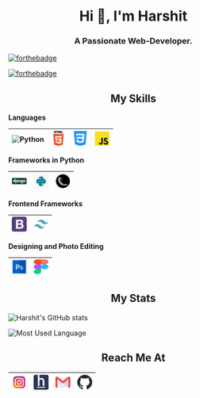 <h1 align="center">Hi 👋, I'm Harshit</h1>
<h3 align="center">A Passionate Web-Developer.</h3>

[![forthebadge](https://forthebadge.com/images/badges/cc-0.svg)](#)

[![forthebadge](https://forthebadge.com/images/badges/you-didnt-ask-for-this.svg)](#)

<h2 align="center">My Skills</h2>

**Languages**

<img alt="Python" src="https://pbs.twimg.com/profile_images/439154912719413248/pUBY5pVj_200x200.png" width="30px">|<img alt="HTML" src="assets/HTML-5.png" width="30px">|<img alt="CSS" src="assets/css-3.png" width="30px">|<img alt="JavaScript" src="assets/javascript.png" width="30px">
|--|--|--|--|

**Frameworks in Python**

<img alt="Django" src="assets/django.svg" width="30px">|<img alt="Tkinter" src="assets/tkinter.jpg" width="30px">|<img alt="Flask" src="assets/flask.png" width="30px">
|--|--|--|

**Frontend Frameworks**

<img alt="BootStrap" src="assets/bootstrap-logo.png" width="30px">|<img alt="TailWind CSS" src="assets/tailwind.svg" width="30px">
|--|--|

**Designing and Photo Editing**

<img alt="Adobe Photoshop" width="30px" src="assets/photoshop.png"/>|<img alt="Figma" width="30px" height="30px" src="assets/figma.svg"/>
|--|--|



<h2 align="center">My Stats</h2>

![Harshit's GitHub stats](https://github-readme-stats.vercel.app/api?username=harshitpatilx&show_icons=true)

![Most Used Language](https://github-readme-stats.vercel.app/api/top-langs?username=harshitpatilx&show_icons=true&locale=en&layout=compact) 

<h2 align="center">Reach Me At</h2> 

<a href="https://www.instagram.com/" title="instagram" target="_blank"><img alt="Instagram" src="assets/instagram.png" width="30px"></a>|<a href="https://www.hackerearth.com/@harshit1993" title="hacker earth"><img alt="HackerEarth" src="assets/hackerearth.png" width="30px"></a>|<a href="mailto:harshitpatilx@gmail.com" title="gmail" target="_blank"><img alt="Gmail" src="assets/gmail.png" width="30px"></a>|<a href="https://www.github.com/harshitpatilx" title="github" target="_blank"><img alt="Github" src="assets/github.png" width="30px"></a>|
|--|--|--|--|

